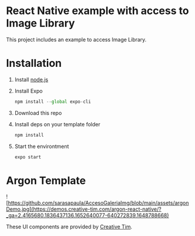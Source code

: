# React Native example with access to Image Library

This project includes an example to access Image Library.


# Installation

1. Install [node.js](https://nodejs.org/en/)
2. Install Expo

   ```jsx
   npm install --global expo-cli
   ```

3. Download this repo
4. Install deps on your template folder

   ```jsx
   npm install
   ```

5. Start the environtment

   ```jsx
   expo start
   ```



# Argon Template

![https://github.com/sarasapaula/AccesoGaleriaImg/blob/main/assets/argonDemo.jpg](https://demos.creative-tim.com/argon-react-native/?_ga=2.4165680.1836437136.1652640077-640272839.1648788668)

These UI components are provided by [Creative Tim](https://www.creative-tim.com/?_ga=2.265265039.1836437136.1652640077-640272839.1648788668).

